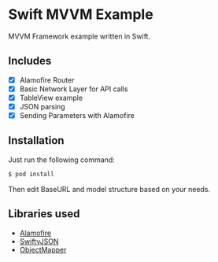Swift MVVM Example
============

MVVM Framework example written in Swift.

## Includes

- [x] Alamofire Router
- [x] Basic Network Layer for API calls
- [x] TableView example
- [x] JSON parsing
- [x] Sending Parameters with Alamofire

## Installation

Just run the following command:

```bash
$ pod install
```

Then edit BaseURL and model structure based on your needs.

## Libraries used

 - [Alamofire](https://github.com/Alamofire/Alamofire)
 - [SwiftyJSON](https://github.com/SwiftyJSON/SwiftyJSON)
 - [ObjectMapper](https://github.com/tristanhimmelman/ObjectMapper)
